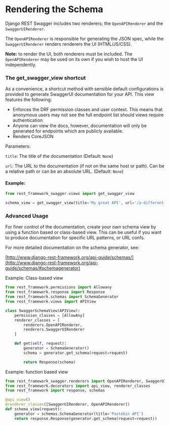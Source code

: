 # Rendering the Schema

Django REST Swagger includes two renderers; the `OpenAPIRenderer` and the 
`SwaggerUIRenderer`.

The `OpenAPIRenderer` is responsible for generating the JSON spec, while the `SwaggerUIRenderer` renders
renderers the UI (HTML/JS/CSS).

**Note:** to render the UI, both renderers must be included. The `OpenAPIRenderer` may be used on its own if you wish to host the UI independently.


### The get_swagger_view shortcut

As a convenience, a shortcut method with sensible default configurations is provided  to generate SwaggerUI documentation for your API. This view features the following:

- Enforces the DRF permission classes and user context. This means that anonymous users may not see the full endpoint list should views require authentication.
- Anyone can view the docs, however, documentation will only be generated for endpoints which are publicly available.
- Renders CoreJSON

Parameters:

`title`: The title of the documentation (Default: `None`)

`url`: The URL to the documentation (if not on the same host or path). Can be a relative path or  can be an absolute URL. (Default: `None`)


#### Example:
```python
from rest_framework_swagger.views import get_swagger_view

schema_view = get_swagger_view(title='My great API', url='/a-different-path')
```

### Advanced Usage

For finer control of the documentation, create your own schema view by using a function based or class-based view. This can be useful if you want to produce documentation for specific URL patterns, or URL confs.

For more detailed documentation on the schema generator, see:

[http://www.django-rest-framework.org/api-guide/schemas/](http://www.django-rest-framework.org/api-guide/schemas/#schemagenerator)


Example: Class-based view
```python
from rest_framework.permissions import Allowany
from rest_framework.response import Response
from rest_framework.schemas import SchemaGenerator
from rest_framework.views import APIView

class SwaggerSchemaView(APIView):
    permission_classes = [AllowAny]
    renderer_classes = [
        renderers.OpenAPIRenderer,
        renderers.SwaggerUIRenderer
    ]

    def get(self, request):
        generator = SchemaGenerator()
        schema = generator.get_schema(request=request)

        return Response(schema)
```


Example: function based view
```python
from rest_framework_swagger.renderers import OpenAPIRenderer, SwaggerUIRenderer
from rest_framework.decorators import api_view, renderer_classes
from rest_framework import response, schemas

@api_view()
@renderer_classes([SwaggerUIRenderer, OpenAPIRenderer])
def schema_view(request):
    generator = schemas.SchemaGenerator(title='Pastebin API')
    return response.Response(generator.get_schema(request=request))
```
